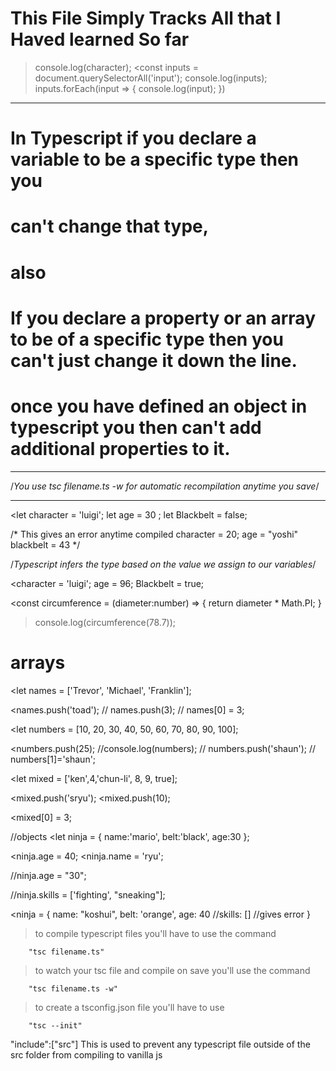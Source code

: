 # This File Simply Tracks All that I Haved learned So far

>console.log(character);
<const inputs = document.querySelectorAll('input');
   console.log(inputs);
   inputs.forEach(input => {
   console.log(input);
})
-----------------------------------------------------------------------

# In Typescript if you declare a variable to be a specific type then you
# can't change that type,

# also

# If you declare a property or an array to be of a specific type then    you can't just change it down the line.

# once you have defined an object in typescript you then can't add additional properties to it.
-------------------------------------------------------------------------

/_You use tsc filename.ts -w for automatic recompilation anytime you save_/

-------------------------------------------------------------------------

<let character = 'luigi';
let age = 30 ;
let Blackbelt = false;

/* 
This gives an error anytime compiled
character = 20;
age = "yoshi"
blackbelt = 43
*/

/*Typescript infers the type based on the value we assign to our variables*/

<character = 'luigi';
age = 96;
Blackbelt = true;


<const circumference = (diameter:number) => {
    return diameter * Math.PI;
}

>console.log(circumference(78.7));


# arrays
<let names = ['Trevor', 'Michael', 'Franklin'];

<names.push('toad');
// names.push(3);
// names[0] = 3;


<let numbers = [10, 20, 30, 40, 50, 60, 70, 80, 90, 100];

<numbers.push(25);
//console.log(numbers);
// numbers.push('shaun');
// numbers[1]='shaun';


<let mixed = ['ken',4,'chun-li', 8, 9, true];

<mixed.push('sryu');
<mixed.push(10);

<mixed[0] = 3;


//objects
<let ninja = {
    name:'mario',
    belt:'black',
    age:30
};

<ninja.age = 40;
<ninja.name = 'ryu';

//ninja.age = "30";

//ninja.skills = ['fighting', "sneaking"];


<ninja = {
    name: "koshui",
    belt: 'orange',
    age: 40
    //skills: [] //gives error
}

>to compile typescript files you'll have to use the command 

        "tsc filename.ts"

>to watch your tsc file and compile on save you'll use the command 

        "tsc filename.ts -w"

>to create a tsconfig.json file you'll have to use 

        "tsc --init"





"include":["src"]
This is used to prevent any typescript file outside of the src folder from compiling to vanilla js 

